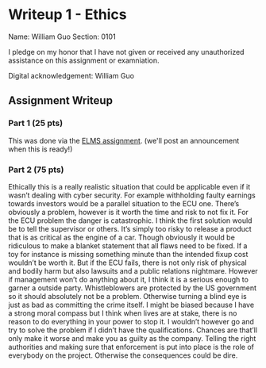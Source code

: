 # Writeup 1 - Ethics

Name: William Guo
Section: 0101

I pledge on my honor that I have not given or received any unauthorized assistance on this assignment or examniation.

Digital acknowledgement: William Guo

## Assignment Writeup

### Part 1 (25 pts)

This was done via the [ELMS assignment](). (we'll post an announcement when this is ready!)

### Part 2 (75 pts)

Ethically this is a really realistic situation that could be applicable even if it wasn’t
dealing with cyber security. For example withholding faulty earnings towards investors would be
a parallel situation to the ECU one. There’s obviously a problem, however is it worth the time
and risk to not fix it. For the ECU problem the danger is catastrophic. I think the first solution
would be to tell the supervisor or others. It’s simply too risky to release a product that is as
critical as the engine of a car. Though obviously it would be ridiculous to make a blanket
statement that all flaws need to be fixed. If a toy for instance is missing something minute than
the intended fixup cost wouldn’t be worth it. But if the ECU fails, there is not only risk of
physical and bodily harm but also lawsuits and a public relations nightmare. However if
management won’t do anything about it, I think it is a serious enough to garner a outside party.
Whistleblowers are protected by the US government so it should absolutely not be a problem.
Otherwise turning a blind eye is just as bad as committing the crime itself. I might be biased
because I have a strong moral compass but I think when lives are at stake, there is no reason to
do everything in your power to stop it. I wouldn’t however go and try to solve the problem if I
didn’t have the qualifications. Chances are that’ll only make it worse and make you as guilty as
the company. Telling the right authorities and making sure that enforcement is put into place is
the role of everybody on the project. Otherwise the consequences could be dire.
